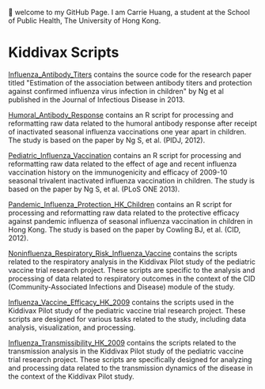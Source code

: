 👋 welcome to my GitHub Page. 
I am Carrie Huang, a student at the School of Public Health, The University of Hong Kong.

# Kiddivax Scripts

[Influenza_Antibody_Titers](https://academic.oup.com/jid/article/208/8/1320/2193380) contains the source code for the research paper titled "Estimation of the association between antibody titers and protection against confirmed influenza virus infection in children" by Ng et al published in the Journal of Infectious Disease in 2013.

[Humoral_Antibody_Response](https://journals.lww.com/pidj/fulltext/2012/09000/humoral_antibody_response_after_receipt_of.24.aspx) contains an R script for processing and reformatting raw data related to the humoral antibody response after receipt of inactivated seasonal influenza vaccinations one year apart in children. The study is based on the paper by Ng S, et al. (PIDJ, 2012).

[Pediatric_Influenza_Vaccination](https://journals.plos.org/plosone/article?id=10.1371/journal.pone.0059077) contains an R script for processing and reformatting raw data related to the effect of age and recent influenza vaccination history on the immunogenicity and efficacy of 2009-10 seasonal trivalent inactivated influenza vaccination in children. The study is based on the paper by Ng S, et al. (PLoS ONE 2013).

[Pandemic_Influenza_Protection_HK_Children](https://academic.oup.com/cid/article/55/5/695/352104) contains an R script for processing and reformatting raw data related to the protective efficacy against pandemic influenza of seasonal influenza vaccination in children in Hong Kong. The study is based on the paper by Cowling BJ, et al. (CID, 2012).

[Noninfluenza_Respiratory_Risk_Influenza_Vaccine](https://academic.oup.com/cid/article/54/12/1778/455098) contains the scripts related to the respiratory analysis in the Kiddivax Pilot study of the pediatric vaccine trial research project. These scripts are specific to the analysis and processing of data related to respiratory outcomes in the context of the CID (Community-Associated Infections and Disease) module of the study.

[Influenza_Vaccine_Efficacy_HK_2009](https://journals.lww.com/epidem/fulltext/2011/11000/transmissibility_of_seasonal_and_pandemic.5.aspx) contains the scripts used in the Kiddivax Pilot study of the pediatric vaccine trial research project. These scripts are designed for various tasks related to the study, including data analysis, visualization, and processing.

[Influenza_Transmissibility_HK_2009](https://academic.oup.com/cid/article/51/12/1370/316441) contains the scripts related to the transmission analysis in the Kiddivax Pilot study of the pediatric vaccine trial research project. These scripts are specifically designed for analyzing and processing data related to the transmission dynamics of the disease in the context of the Kiddivax Pilot study.

<!---
carriehuangjy/carriehuangjy is a ✨ special ✨ repository because its `README.md` (this file) appears on your GitHub profile.
You can click the Preview link to take a look at your changes.
--->

